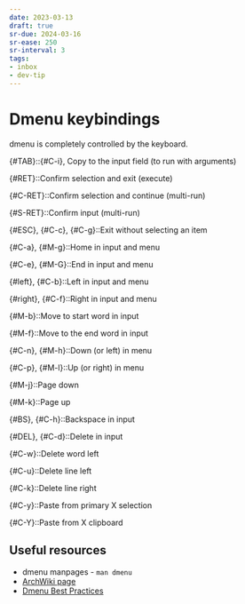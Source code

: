 ```yaml
---
date: 2023-03-13
draft: true
sr-due: 2024-03-16
sr-ease: 250
sr-interval: 3
tags:
- inbox
- dev-tip
---
```


# Dmenu keybindings

dmenu is completely controlled by the keyboard.

{#TAB}::{#C-i}, Copy to the input field (to run with arguments)

{#RET}::Confirm selection and exit (execute)

{#C-RET}::Confirm selection and continue (multi-run)

{#S-RET}::Confirm input (multi-run)

{#ESC}, {#C-c}, {#C-g}::Exit without selecting an item

{#C-a}, {#M-g}::Home in input and menu

{#C-e}, {#M-G}::End in input and menu

{#left}, {#C-b}::Left in input and menu

{#right}, {#C-f}::Right in input and menu

{#M-b}::Move to start word in input

{#M-f}::Move to the end word in input

{#C-n}, {#M-h}::Down (or left) in menu

{#C-p}, {#M-l}::Up (or right) in menu

{#M-j}::Page down

{#M-k}::Page up

{#BS}, {#C-h}::Backspace in input

{#DEL}, {#C-d}::Delete in input

{#C-w}::Delete word left

{#C-u}::Delete line left

{#C-k}::Delete line right

{#C-y}::Paste from primary X selection

{#C-Y}::Paste from X clipboard

## Useful resources


- dmenu manpages - `man dmenu`
- [ArchWiki page](https://wiki.archlinux.org/title/dmenu)
- [Dmenu Best Practices](http://www.troubleshooters.com/linux/dmenu/bestpractices.htm)
